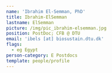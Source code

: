 ```yaml
---
name: 'Ibrahim El-Semman, PhD'
title: Ibrahim-ElSemman
lastname: ElSemman
picture: /img/pic_ibrahim-elsemman.jpg
position: PostDoc; CFB @ DTU
email: 'ibels [at] biosustain.dtu.dk'
flags:
  - eg Egypt
person-category: E Postdocs
template: people/profile
---
```


